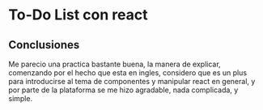 # To-Do List con react
## Conclusiones
Me parecio una practica bastante buena, la manera de explicar, comenzando por el hecho que esta en ingles, considero que es un plus para introducirse al tema de componentes y manipular react en general, y por parte de la plataforma se me hizo agradable, nada complicada, y simple.
